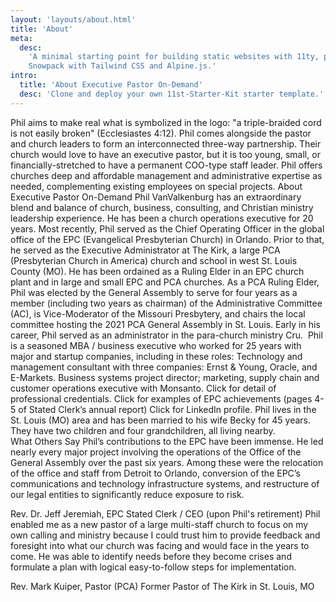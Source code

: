 ```yaml
---
layout: 'layouts/about.html'
title: 'About'
meta:
  desc:
    'A minimal starting point for building static websites with 11ty, powered by
    Snowpack with Tailwind CSS and Alpine.js.'
intro:
  title: 'About Executive Pastor On-Demand'
  desc: 'Clone and deploy your own 11st-Starter-Kit starter template.'
---
```




Phil aims to make real what is symbolized in the logo: "a triple-braided cord is not easily broken" (Ecclesiastes 4:12). Phil comes alongside the pastor and church leaders to form an interconnected three-way partnership. Their church would love to have an executive pastor, but it is too young, small, or financially-stretched to have a permanent COO-type staff leader. Phil offers churches deep and affordable management and administrative expertise as needed, complementing existing employees on special projects.
About Executive Pastor On-Demand 
​Phil VanValkenburg has an extraordinary blend and balance of church, business, consulting, and Christian ministry leadership experience. He has been a church operations executive for 20 years. Most recently, Phil served as the Chief Operating Officer in the global office of the EPC (Evangelical Presbyterian Church) in Orlando. Prior to that, he served as the Executive Administrator at The Kirk, a large PCA (Presbyterian Church in America) church and school in west St. Louis County (MO). He has been ordained as a Ruling Elder in an EPC church plant and in large and small EPC and PCA churches. As a PCA Ruling Elder, Phil was elected by the General Assembly to serve for four years as a member (including two years as chairman) of the Administrative Committee (AC), is Vice-Moderator of the Missouri Presbytery, and chairs the local committee hosting the 2021 PCA General Assembly in St. Louis. Early in his career, Phil served as an administrator in the para-church ministry Cru.
​
​Phil is a seasoned MBA / business executive who worked for 25 years with major and startup companies, including in these roles:
Technology and management consultant with three companies: Ernst & Young, Oracle, and E-Markets.
Business systems project director; marketing, supply chain and customer operations executive with Monsanto. 
Click for detail of professional credentials.
Click for examples of EPC achievements (pages 4-5 of Stated Clerk’s annual report)
Click for LinkedIn profile.
Phil lives in the St. Louis (MO) area and has been married to his wife Becky for 45 years. They have two children and four grandchildren, all living nearby.  
What Others Say
Phil’s contributions to the EPC have been immense. He led nearly every major project involving the operations of the Office of the General Assembly over the past six years. Among these were the relocation of the office and staff from Detroit to Orlando, conversion of the EPC’s communications and technology infrastructure systems, and restructure of our legal entities to significantly reduce exposure to risk.

Rev. Dr. Jeff Jeremiah, EPC Stated Clerk / CEO (upon Phil's retirement) 
Phil enabled me as a new pastor of a large multi-staff church to focus on my own calling and ministry because I could trust him to provide feedback and foresight into what our church was facing and would face in the years to come. He was able to identify needs before they become crises and formulate a plan with logical easy-to-follow steps for implementation.
 
Rev. Mark Kuiper, Pastor (PCA)
Former Pastor of The Kirk in St. Louis, MO

